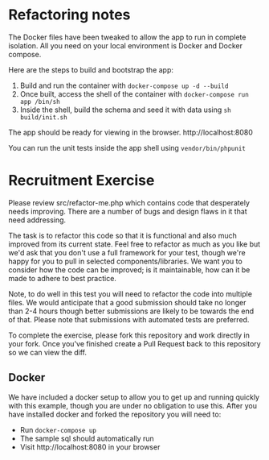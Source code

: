 # Refactoring notes

The Docker files have been tweaked to allow the app to run in complete isolation. All you need on your local environment is Docker and Docker compose.

Here are the steps to build and bootstrap the app:

1. Build and run the container with `docker-compose up -d --build`
2. Once built, access the shell of the container with `docker-compose run app /bin/sh`
3. Inside the shell, build the schema and seed it with data using `sh build/init.sh`

The app should be ready for viewing in the browser. http://localhost:8080

You can run the unit tests inside the app shell using `vendor/bin/phpunit`

# Recruitment Exercise
Please review src/refactor-me.php which contains code that desperately needs improving.  There are a number of bugs and design flaws in it that need addressing.

The task is to refactor this code so that it is functional and also much improved from its current state.  Feel free to refactor as much as you like but we'd ask that you don't use a full framework for your test, though we're happy for you to pull in selected components/libraries.  We want you to consider how the code can be improved; is it maintainable, how can it be made to adhere to best practice. 

Note, to do well in this test you will need to refactor the code into multiple files.  We would anticipate that a good submission should take no longer than 2-4 hours though better submissions are likely to be towards the end of that.  Please note that submissions with automated tests are preferred. 

To complete the exercise, please fork this repository and work directly in your fork. Once you've finished create a Pull Request back to this repository so we can view the diff.

## Docker
We have included a docker setup to allow you to get up and running quickly with this example, though you are under no obligation to use this.  After you have installed docker and forked the repository you will need to:

* Run `docker-compose up` 
* The sample sql should automatically run 
* Visit http://localhost:8080 in your browser

